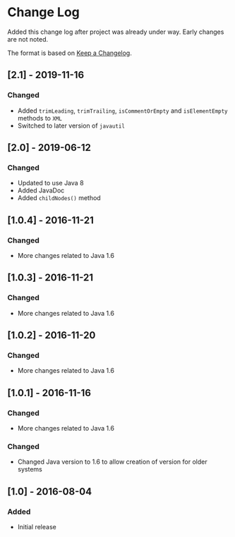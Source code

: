 # Change Log
Added this change log after project was already under way.  Early changes are not noted.

The format is based on [Keep a Changelog](http://keepachangelog.com/).

## [2.1] - 2019-11-16
### Changed
- Added `trimLeading`, `trimTrailing`, `isCommentOrEmpty` and `isElementEmpty` methods to `XML`
- Switched to later version of `javautil`

## [2.0] - 2019-06-12
### Changed
- Updated to use Java 8
- Added JavaDoc
- Added `childNodes()` method

## [1.0.4] - 2016-11-21
### Changed
- More changes related to Java 1.6

## [1.0.3] - 2016-11-21
### Changed
- More changes related to Java 1.6

## [1.0.2] - 2016-11-20
### Changed
- More changes related to Java 1.6

## [1.0.1] - 2016-11-16
### Changed
- More changes related to Java 1.6

### Changed
- Changed Java version to 1.6 to allow creation of version for older systems

## [1.0] - 2016-08-04
### Added
- Initial release

